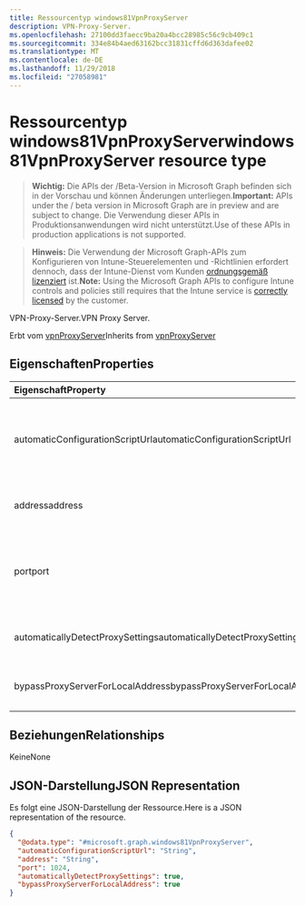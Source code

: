 ```yaml
---
title: Ressourcentyp windows81VpnProxyServer
description: VPN-Proxy-Server.
ms.openlocfilehash: 27100dd3faecc9ba20a4bcc28985c56c9cb409c1
ms.sourcegitcommit: 334e84b4aed63162bcc31831cffd6d363dafee02
ms.translationtype: MT
ms.contentlocale: de-DE
ms.lasthandoff: 11/29/2018
ms.locfileid: "27058981"
---
```

# <a name="windows81vpnproxyserver-resource-type"></a><span data-ttu-id="b43ce-103">Ressourcentyp windows81VpnProxyServer</span><span class="sxs-lookup"><span data-stu-id="b43ce-103">windows81VpnProxyServer resource type</span></span>

> <span data-ttu-id="b43ce-104">**Wichtig:** Die APIs der /Beta-Version in Microsoft Graph befinden sich in der Vorschau und können Änderungen unterliegen.</span><span class="sxs-lookup"><span data-stu-id="b43ce-104">**Important:** APIs under the / beta version in Microsoft Graph are in preview and are subject to change.</span></span> <span data-ttu-id="b43ce-105">Die Verwendung dieser APIs in Produktionsanwendungen wird nicht unterstützt.</span><span class="sxs-lookup"><span data-stu-id="b43ce-105">Use of these APIs in production applications is not supported.</span></span>

> <span data-ttu-id="b43ce-106">**Hinweis:** Die Verwendung der Microsoft Graph-APIs zum Konfigurieren von Intune-Steuerelementen und -Richtlinien erfordert dennoch, dass der Intune-Dienst vom Kunden [ordnungsgemäß lizenziert](https://go.microsoft.com/fwlink/?linkid=839381) ist.</span><span class="sxs-lookup"><span data-stu-id="b43ce-106">**Note:** Using the Microsoft Graph APIs to configure Intune controls and policies still requires that the Intune service is [correctly licensed](https://go.microsoft.com/fwlink/?linkid=839381) by the customer.</span></span>

<span data-ttu-id="b43ce-107">VPN-Proxy-Server.</span><span class="sxs-lookup"><span data-stu-id="b43ce-107">VPN Proxy Server.</span></span>

<span data-ttu-id="b43ce-108">Erbt vom [vpnProxyServer](../resources/intune-deviceconfig-vpnproxyserver.md)</span><span class="sxs-lookup"><span data-stu-id="b43ce-108">Inherits from [vpnProxyServer](../resources/intune-deviceconfig-vpnproxyserver.md)</span></span>

## <a name="properties"></a><span data-ttu-id="b43ce-109">Eigenschaften</span><span class="sxs-lookup"><span data-stu-id="b43ce-109">Properties</span></span>
|<span data-ttu-id="b43ce-110">Eigenschaft</span><span class="sxs-lookup"><span data-stu-id="b43ce-110">Property</span></span>|<span data-ttu-id="b43ce-111">Typ</span><span class="sxs-lookup"><span data-stu-id="b43ce-111">Type</span></span>|<span data-ttu-id="b43ce-112">Beschreibung</span><span class="sxs-lookup"><span data-stu-id="b43ce-112">Description</span></span>|
|:---|:---|:---|
|<span data-ttu-id="b43ce-113">automaticConfigurationScriptUrl</span><span class="sxs-lookup"><span data-stu-id="b43ce-113">automaticConfigurationScriptUrl</span></span>|<span data-ttu-id="b43ce-114">String</span><span class="sxs-lookup"><span data-stu-id="b43ce-114">String</span></span>|<span data-ttu-id="b43ce-115">Automatische Konfiguration Skript-Url des Proxys.</span><span class="sxs-lookup"><span data-stu-id="b43ce-115">Proxy's automatic configuration script url.</span></span> <span data-ttu-id="b43ce-116">Geerbt von [vpnProxyServer](../resources/intune-deviceconfig-vpnproxyserver.md)</span><span class="sxs-lookup"><span data-stu-id="b43ce-116">Inherited from [vpnProxyServer](../resources/intune-deviceconfig-vpnproxyserver.md)</span></span>|
|<span data-ttu-id="b43ce-117">address</span><span class="sxs-lookup"><span data-stu-id="b43ce-117">address</span></span>|<span data-ttu-id="b43ce-118">String</span><span class="sxs-lookup"><span data-stu-id="b43ce-118">String</span></span>|<span data-ttu-id="b43ce-119">Adresse.</span><span class="sxs-lookup"><span data-stu-id="b43ce-119">Address.</span></span> <span data-ttu-id="b43ce-120">Geerbt von [vpnProxyServer](../resources/intune-deviceconfig-vpnproxyserver.md)</span><span class="sxs-lookup"><span data-stu-id="b43ce-120">Inherited from [vpnProxyServer](../resources/intune-deviceconfig-vpnproxyserver.md)</span></span>|
|<span data-ttu-id="b43ce-121">port</span><span class="sxs-lookup"><span data-stu-id="b43ce-121">port</span></span>|<span data-ttu-id="b43ce-122">Int32</span><span class="sxs-lookup"><span data-stu-id="b43ce-122">Int32</span></span>|<span data-ttu-id="b43ce-123">Port.</span><span class="sxs-lookup"><span data-stu-id="b43ce-123">Port.</span></span> <span data-ttu-id="b43ce-124">Gültige Werte zwischen 0 und 65535 Inherited aus [vpnProxyServer](../resources/intune-deviceconfig-vpnproxyserver.md)</span><span class="sxs-lookup"><span data-stu-id="b43ce-124">Valid values 0 to 65535 Inherited from [vpnProxyServer](../resources/intune-deviceconfig-vpnproxyserver.md)</span></span>|
|<span data-ttu-id="b43ce-125">automaticallyDetectProxySettings</span><span class="sxs-lookup"><span data-stu-id="b43ce-125">automaticallyDetectProxySettings</span></span>|<span data-ttu-id="b43ce-126">Boolesch</span><span class="sxs-lookup"><span data-stu-id="b43ce-126">Boolean</span></span>|<span data-ttu-id="b43ce-127">Erkennen Sie Proxyeinstellungen automatisch.</span><span class="sxs-lookup"><span data-stu-id="b43ce-127">Automatically detect proxy settings.</span></span>|
|<span data-ttu-id="b43ce-128">bypassProxyServerForLocalAddress</span><span class="sxs-lookup"><span data-stu-id="b43ce-128">bypassProxyServerForLocalAddress</span></span>|<span data-ttu-id="b43ce-129">Boolesch</span><span class="sxs-lookup"><span data-stu-id="b43ce-129">Boolean</span></span>|<span data-ttu-id="b43ce-130">Proxyserver für lokale Adressen umgehen.</span><span class="sxs-lookup"><span data-stu-id="b43ce-130">Bypass proxy server for local address.</span></span>|

## <a name="relationships"></a><span data-ttu-id="b43ce-131">Beziehungen</span><span class="sxs-lookup"><span data-stu-id="b43ce-131">Relationships</span></span>
<span data-ttu-id="b43ce-132">Keine</span><span class="sxs-lookup"><span data-stu-id="b43ce-132">None</span></span>
## <a name="json-representation"></a><span data-ttu-id="b43ce-133">JSON-Darstellung</span><span class="sxs-lookup"><span data-stu-id="b43ce-133">JSON Representation</span></span>
<span data-ttu-id="b43ce-134">Es folgt eine JSON-Darstellung der Ressource.</span><span class="sxs-lookup"><span data-stu-id="b43ce-134">Here is a JSON representation of the resource.</span></span>
<!-- {
  "blockType": "resource",
  "@odata.type": "microsoft.graph.windows81VpnProxyServer"
}
-->
``` json
{
  "@odata.type": "#microsoft.graph.windows81VpnProxyServer",
  "automaticConfigurationScriptUrl": "String",
  "address": "String",
  "port": 1024,
  "automaticallyDetectProxySettings": true,
  "bypassProxyServerForLocalAddress": true
}
```





